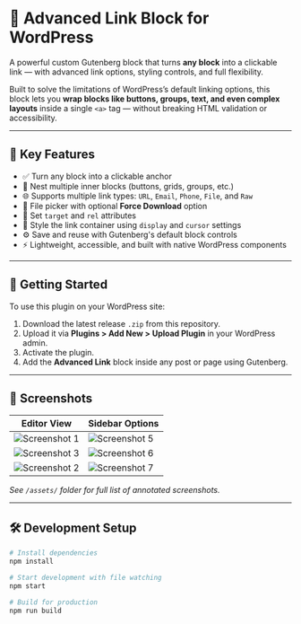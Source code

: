 # 🔗 Advanced Link Block for WordPress

A powerful custom Gutenberg block that turns **any block** into a clickable link — with advanced link options, styling controls, and full flexibility.

Built to solve the limitations of WordPress’s default linking options, this block lets you **wrap blocks like buttons, groups, text, and even complex layouts** inside a single `<a>` tag — without breaking HTML validation or accessibility.

---

## 🎯 Key Features

- ✅ Turn any block into a clickable anchor
- 🧱 Nest multiple inner blocks (buttons, grids, groups, etc.)
- 🌐 Supports multiple link types: `URL`, `Email`, `Phone`, `File`, and `Raw`
- 💾 File picker with optional **Force Download** option
- 🎯 Set `target` and `rel` attributes
- 🎨 Style the link container using `display` and `cursor` settings
- ⚙️ Save and reuse with Gutenberg's default block controls
- ⚡ Lightweight, accessible, and built with native WordPress components

---

## 🚀 Getting Started

To use this plugin on your WordPress site:

1. Download the latest release `.zip` from this repository.
2. Upload it via **Plugins > Add New > Upload Plugin** in your WordPress admin.
3. Activate the plugin.
4. Add the **Advanced Link** block inside any post or page using Gutenberg.

---

## 📸 Screenshots

| Editor View | Sidebar Options |
|-------------|-----------------|
| ![Screenshot 1](https://raw.githubusercontent.com/Scerno/Advanced-Link-Block/main/assets/screenshot-1.jpg) | ![Screenshot 5](https://raw.githubusercontent.com/Scerno/Advanced-Link-Block/main/assets/screenshot-5.jpg) |
| ![Screenshot 3](https://raw.githubusercontent.com/Scerno/Advanced-Link-Block/main/assets/screenshot-3.jpg) | ![Screenshot 6](https://raw.githubusercontent.com/Scerno/Advanced-Link-Block/main/assets/screenshot-6.jpg) |
| ![Screenshot 2](https://raw.githubusercontent.com/Scerno/Advanced-Link-Block/main/assets/screenshot-2.jpg) | ![Screenshot 7](https://raw.githubusercontent.com/Scerno/Advanced-Link-Block/main/assets/screenshot-7.jpg) |

*See `/assets/` folder for full list of annotated screenshots.*

---

## 🛠️ Development Setup

```bash
# Install dependencies
npm install

# Start development with file watching
npm start

# Build for production
npm run build
